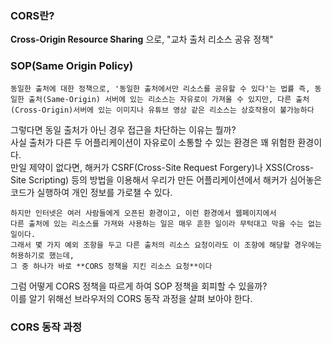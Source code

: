 ### CORS란?
**Cross-Origin Resource Sharing** 으로, "교차 출처 리소스 공유 정책"

### SOP(Same Origin Policy)
``동일한 출처에 대한 정책으로, '동일한 출처에서만 리소스를 공유할 수 있다'는 법률
즉, 동일한 출처(Same-Origin) 서버에 있는 리소스는 자유로이 가져올 수 있지만, 다른 출처(Cross-Origin)서버에 있는 이미지나 유튜브 영상 같은 리소스는 상호작용이 불가능하다``

그렇다면 동일 출처가 아닌 경우 접근을 차단하는 이유는 뭘까? </br>
사실 출처가 다른 두 어플리케이션이 자유로이 소통할 수 있는 환경은 꽤 위험한 환경이다. </br>
만일 제약이 없다면, 해커가 CSRF(Cross-Site Request Forgery)나 XSS(Cross-Site Scripting) 등의 방법을
이용해서 우리가 만든 어플리케이션에서 해커가 심어놓은 코드가 실행하여 개인 정보를 가로챌 수 있다.
```
하지만 인터넷은 여러 사람들에게 오픈된 환경이고, 이런 환경에서 웹페이지에서
다른 출처에 있는 리소스를 가져와 사용하는 일은 매우 흔한 일이라 무턱대고 막을 수는 없는 일이다.
그래서 몇 가지 예외 조항을 두고 다른 출처의 리소스 요청이라도 이 조항에 해당할 경우에는 허용하기로 했는데,
그 중 하나가 바로 **CORS 정책을 지킨 리소스 요청**이다
```
그럼 어떻게 CORS 정책을 따르게 하여 SOP 정책을 회피할 수 있을까? </br>
이를 알기 위해선 브라우저의 CORS 동작 과정을 살펴 보아야 한다.

### CORS 동작 과정
